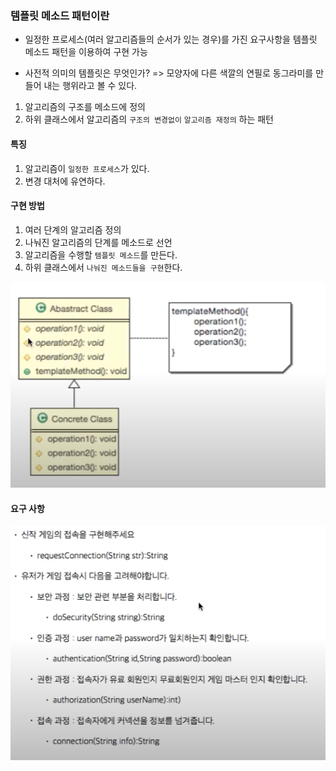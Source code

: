 
### 템플릿 메소드 패턴이란
- 일정한 프로세스(여러 알고리즘들의 순서가 있는 경우)를 가진 요구사항을 템플릿 메소드 패턴을 이용하여 구현 가능


- 사전적 의미의 템플릿은 무엇인가? => 모양자에 다른 색깔의 연필로 동그라미를 만들어 내는 행위라고 볼 수 있다.
1. 알고리즘의 구조를 메소드에 정의
2. 하위 클래스에서 알고리즘의 `구조의 변경없이` `알고리즘 재정의` 하는 패턴


#### 특징
1. 알고리즘이 `일정한 프로세스`가 있다.
2. 변경 대처에 유연하다.


#### 구현 방법
1. 여러 단계의 알고리즘 정의
2. 나눠진 알고리즘의 단계를 메소드로 선언
3. 알고리즘을 수행할 `템플릿 메소드`를 만든다.
4. 하위 클래스에서 `나눠진 메소드들을 구현`한다.

![img.png](img.png)


#### 요구 사항
![img_1.png](img_1.png)
